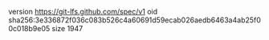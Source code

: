 version https://git-lfs.github.com/spec/v1
oid sha256:3e336872f036c083b526c4a60691d59ecab026aedb6463a4ab25f00c018b9e05
size 1947
